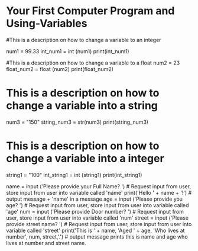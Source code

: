 # Your First Computer Program and Using-Variables

#This is a description on how to change a variable to an integer

num1 = 99.33 
int_num1 = int (num1) 
print(int_num1) 

#This is a description on how to change a variable to a float
num2 = 23 
float_num2 = float (num2) 
print(float_num2) 

# This is a description on how to change a variable into a string
num3 = "150" 
string_num3 = str(num3) 
print(string_num3) 

# This is a description on how to change a variable into a integer
string1 = "100"
int_string1 = int (string1) 
print(int_string1) 

name = input ('Please provide your Full Name? ') # Request input from user, store input from user into variable called 'name'
print('Hello ' + name + '!') # output message + 'name' in a message
age = input ('Please provide you age? ') # Request input from user, store input from user into variable called 'age'
num = input ('Please provide Door number? ') # Request input from user, store input from user into variable called 'num'
street = input ('Please provide street name? ') # Request input from user, store input from user into variable called 'street'
print('This is ' + name, 'Aged ' + age, 'Who lives at number', num, street,'.') # output message prints this is name and age who lives at number and street name.

